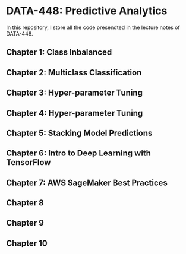 # DATA-448: Predictive Analytics

In this repository, I store all the code presendted in the lecture notes of DATA-448.

## Chapter 1: Class Inbalanced

## Chapter 2: Multiclass Classification

## Chapter 3: Hyper-parameter Tuning

## Chapter 4: Hyper-parameter Tuning

## Chapter 5: Stacking Model Predictions

## Chapter 6: Intro to Deep Learning with TensorFlow

## Chapter 7: AWS SageMaker Best Practices

## Chapter 8

## Chapter 9

## Chapter 10 

